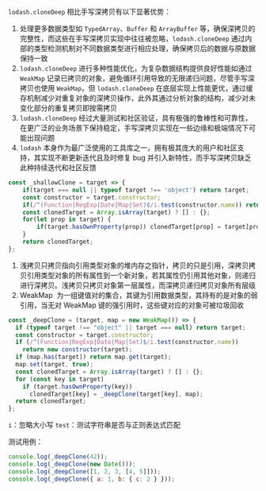 `lodash.cloneDeep` 相比手写深拷贝有以下显著优势：

1. 处理更多数据类型如  `TypedArray`、`Buffer` 和 `ArrayBuffer` 等，确保深拷贝的完整性，而这些在手写深拷贝实现中往往被忽略，`lodash.cloneDeep` 通过内部的类型检测机制对不同数据类型进行相应处理，确保拷贝后的数据与原数据保持一致
2. `lodash.cloneDeep` 进行多种性能优化，为复杂数据结构提供良好性能如通过 `WeakMap` 记录已拷贝的对象，避免循环引用导致的无限递归问题，尽管手写深拷贝也使用 `WeakMap`，但 `lodash.cloneDeep` 在底层实现上性能更优，通过缓存机制减少对重复对象的深拷贝操作，此外其通过分析对象的结构，减少对未变化部分的重复拷贝即按需拷贝
3. `lodash.cloneDeep` 经过大量测试和社区验证，具有极强的鲁棒性和可靠性，在更广泛的业务场景下保持稳定，手写深拷贝实现在一些边缘和极端情况下可能出现问题
4. `lodash` 本身作为最广泛使用的工具库之一，拥有极其庞大的用户和社区支持，其实现不断更新迭代且及时修复 bug 并引入新特性，而手写深拷贝缺乏此种持续迭代和社区反馈
```JavaScript
const _shallowClone = target => {
    if(target === null || typeof target !== 'object') return target;
    const constructor = target.constructor;
    if(/^(Function|RegExp|Date|Map|Set)$/i.test(constructor.name)) return target;
    const clonedTarget = Array.isArray(target) ? [] : {};
    for(let prop in target) {
        if(target.hasOwnProperty(prop)) clonedTarget[prop] = target[prop];
    }
    return clonedTarget;
};
```

1. 浅拷贝只拷贝指向引用类型对象的堆内存之指针，拷贝的只是引用，深拷贝拷贝引用类型对象的所有属性到一个新对象，若其属性仍引用其他对象，则递归进行深拷贝。浅拷贝只拷贝对象第一层属性，而深拷贝递归拷贝对象所有层级
2. WeakMap  为一组键值对的集合，其键为引用数据类型，其持有的是对象的弱引用，当无对 WeakMap 键的强引用时，这些键对应的对象可被垃圾回收

```js
const _deepClone = (target, map = new WeakMap()) => {
  if (typeof target !== "object" || target === null) return target;
  const constructor = target.constructor;
  if (/^(Function|RegExp|Date|Map|Set)$/i.test(constructor.name))
    return new constructor(target);
  if (map.has(target)) return map.get(target);
  map.set(target, true);
  const clonedTarget = Array.isArray(target) ? [] : {};
  for (const key in target)
    if (target.hasOwnProperty(key))
      clonedTarget[key] = _deepClone(target[key], map);
  return clonedTarget;
};
```

`i`：忽略大小写
`test`：测试字符串是否与正则表达式匹配

测试用例：

```js
console.log(_deepClone(42));
console.log(_deepClone(new Date()));
console.log(_deepClone([1, 2, 3, [4, 5]]));
console.log(_deepClone({ a: 1, b: { c: 2 } }));
```



